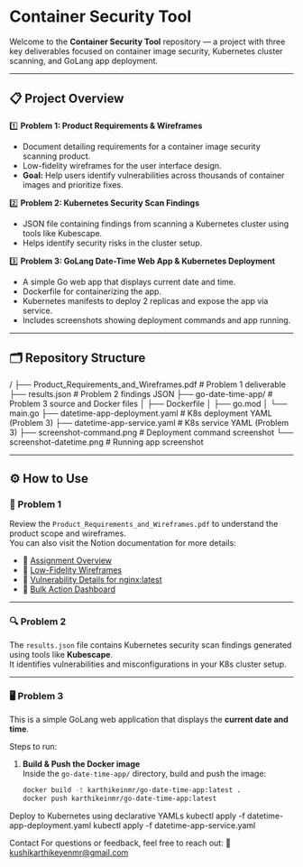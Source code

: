 # Container Security Tool

Welcome to the **Container Security Tool** repository — a project with three key deliverables focused on container image security, Kubernetes cluster scanning, and GoLang app deployment.

---

## 📋 Project Overview

1️⃣ **Problem 1: Product Requirements & Wireframes**  
- Document detailing requirements for a container image security scanning product.  
- Low-fidelity wireframes for the user interface design.  
- **Goal:** Help users identify vulnerabilities across thousands of container images and prioritize fixes.

2️⃣ **Problem 2: Kubernetes Security Scan Findings**  
- JSON file containing findings from scanning a Kubernetes cluster using tools like Kubescape.  
- Helps identify security risks in the cluster setup.

3️⃣ **Problem 3: GoLang Date-Time Web App & Kubernetes Deployment**  
- A simple Go web app that displays current date and time.  
- Dockerfile for containerizing the app.  
- Kubernetes manifests to deploy 2 replicas and expose the app via service.  
- Includes screenshots showing deployment commands and app running.
---

## 🗂️ Repository Structure

/ ├── Product_Requirements_and_Wireframes.pdf # Problem 1 deliverable ├── results.json # Problem 2 findings JSON ├── go-date-time-app/ # Problem 3 source and Docker files │ ├── Dockerfile │ ├── go.mod │ └── main.go ├── datetime-app-deployment.yaml # K8s deployment YAML (Problem 3) ├── datetime-app-service.yaml # K8s service YAML (Problem 3) ├── screenshot-command.png # Deployment command screenshot └── screenshot-datetime.png # Running app screenshot


---

## ⚙️ How to Use

### 🧩 Problem 1  
Review the `Product_Requirements_and_Wireframes.pdf` to understand the product scope and wireframes.  
You can also visit the Notion documentation for more details:  
- 🔗 [Assignment Overview](https://www.notion.so/AccuKnox-Product-Management-Assignment-1da908eb890b80a6878ec1d0df68acae?pvs=4)  
- 🔗 [Low-Fidelity Wireframes](https://www.notion.so/Low-Fidelity-Wireframes-1da908eb890b8027b9acd690b83f98c5?pvs=4)  
- 🔗 [Vulnerability Details for nginx:latest](https://www.notion.so/Vulnerability-Details-nginx-latest-1da908eb890b8038a105cfbc363a6c13?pvs=4)  
- 🔗 [Bulk Action Dashboard](https://www.notion.so/Bulk-Action-Dashboard-1da908eb890b802bb838e89add11f3a8?pvs=4)
---

### 🔍 Problem 2  
The `results.json` file contains Kubernetes security scan findings generated using tools like **Kubescape**.  
It identifies vulnerabilities and misconfigurations in your K8s cluster setup.

---

### 🖥️ Problem 3  

This is a simple GoLang web application that displays the **current date and time**.

Steps to run:

1. **Build & Push the Docker image**  
   Inside the `go-date-time-app/` directory, build and push the image:

   ```bash
   docker build -t karthikeinmr/go-date-time-app:latest .
   docker push karthikeinmr/go-date-time-app:latest
Deploy to Kubernetes using declarative YAMLs
kubectl apply -f datetime-app-deployment.yaml
kubectl apply -f datetime-app-service.yaml


Contact
For questions or feedback, feel free to reach out:
📧 kushikarthikeyenmr@gmail.com
